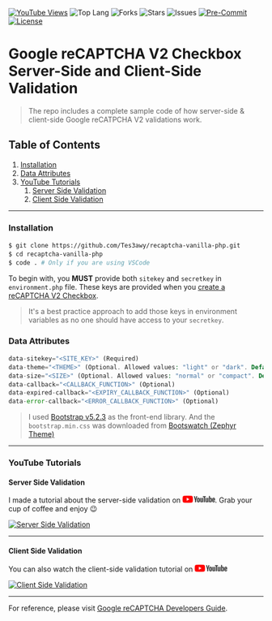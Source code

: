 [![YouTube Views](https://img.shields.io/youtube/views/oJzGpDbeSuA?label=Views&style=social)](https://youtube.com/watch?v=oJzGpDbeSuA)
![Top Lang](https://img.shields.io/github/languages/top/Tes3awy/recaptcha-vanilla-php?color=777BB4&logo=php&style=flat-square)
![Forks](https://img.shields.io/github/forks/Tes3awy/recaptcha-vanilla-php?label=Total%20Forks&style=flat-square)
![Stars](https://img.shields.io/github/stars/Tes3awy/recaptcha-vanilla-php?label=Total%20Stars&style=flat-square)
![Issues](https://img.shields.io/github/issues/Tes3awy/recaptcha-vanilla-php?style=flat-square)
[![Pre-Commit](https://img.shields.io/badge/pre--commit-enabled-brightgreen?logo=pre-commit&logoColor=white&style=flat-square)](https://github.com/pre-commit/pre-commit)
[![License](https://img.shields.io/github/license/Tes3awy/recaptcha-vanilla-php?color=purple&style=flat-square)](https://github.com/Tes3awy/recaptcha-vanilla-php/blob/master/LICENSE)

# Google reCAPTCHA V2 Checkbox Server-Side and Client-Side Validation

> The repo includes a complete sample code of how server-side &amp; client-side Google reCATPCHA V2 validations work.

## Table of Contents

1. [Installation](#installation)
2. [Data Attributes](#data-attributes)
3. [YouTube Tutorials](#youtube-tutorials)
   1. [Server Side Validation](#server-side-validation)
   2. [Client Side Validation](#client-side-validation)

---

### Installation

```bash
$ git clone https://github.com/Tes3awy/recaptcha-vanilla-php.git
$ cd recaptcha-vanilla-php
$ code . # Only if you are using VSCode
```

To begin with, you **MUST** provide both `sitekey` and `secretkey` in `environment.php` file. These keys are provided when you [create a reCAPTCHA V2 Checkbox](https://www.google.com/recaptcha/admin/create).

> It's a best practice approach to add those keys in environment variables as no one should have access to your `secretkey`.

### Data Attributes

```php
data-sitekey="<SITE_KEY>" (Required)
data-theme="<THEME>" (Optional. Allowed values: "light" or "dark". Default: `light`)
data-size="<SIZE>" (Optional. Allowed values: "normal" or "compact". Default: `normal`)
data-callback="<CALLBACK_FUNCTION>" (Optional)
data-expired-callback="<EXPIRY_CALLBACK_FUNCTION>" (Optional)
data-error-callback="<ERROR_CALLBACK_FUNCTION>" (Optional)
```

> I used [Bootstrap v5.2.3](https://getbootstrap.com/docs/5.2/getting-started/introduction/) as the front-end library. And the `bootstrap.min.css` was downloaded from [Bootswatch (Zephyr Theme)](https://bootswatch.com/zephyr/)

---

### YouTube Tutorials

#### Server Side Validation

I made a tutorial about the server-side validation on ![YouTube](assets/images/YouTube.png "YouTube Logo"). Grab your cup of coffee and enjoy :wink:

[![Server Side Validation](https://img.youtube.com/vi/oJzGpDbeSuA/0.jpg)](https://youtube.com/watch?v=oJzGpDbeSuA)

---

#### Client Side Validation

You can also watch the client-side validation tutorial on ![YouTube](assets/images/YouTube.png "YouTube Logo")

[![Client Side Validation](https://img.youtube.com/vi/okaZ6OIqlzs/0.jpg)](https://youtube.com/watch?v=okaZ6OIqlzs)

---

For reference, please visit [Google reCAPTCHA Developers Guide](https://developers.google.com/recaptcha/docs/verify).
